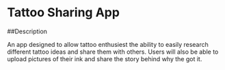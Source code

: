 # Tattoo Sharing App

##Description

An app designed to allow tattoo enthusiest the ability to easily research different tattoo ideas and share them with others. 
Users will also be able to upload pictures of their ink and share the story behind why the got it. 
